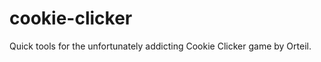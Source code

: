 cookie-clicker
==============

Quick tools for the unfortunately addicting Cookie Clicker game by Orteil.
